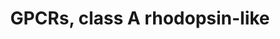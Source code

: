 ---
annotations:
- id: PW:0000125
  parent: signaling pathway
  type: Pathway Ontology
  value: G protein mediated signaling pathway
authors:
- Nsalomonis
- MaintBot
- BruceConklin
- Khanspers
- Christine Chichester
- Egonw
- Eweitz
description: This pathway was created using the GPCRDB (Horn et al., 1998), http://www.gpcr.org/7tm/
  (originally at http://www.cmbi.kun.nl/7tm/). The groupings are based on the GPCR
  phylogenetic tree available from the GPCRDB and the training sets used by Karchin
  et al. (Bioinformatics, 2002, pg. 147-159). The labels indicate children and grandchildren
  of the various classes of GPCRs as described by these references.
last-edited: 2021-05-23
organisms:
- Mus musculus
redirect_from:
- /index.php/Pathway:WP189
- /instance/WP189
revision: null
schema-jsonld:
- '@context': https://schema.org/
  '@id': https://wikipathways.github.io/pathways/WP189.html
  '@type': Dataset
  creator:
    '@type': Organization
    name: WikiPathways
  description: This pathway was created using the GPCRDB (Horn et al., 1998), http://www.gpcr.org/7tm/
    (originally at http://www.cmbi.kun.nl/7tm/). The groupings are based on the GPCR
    phylogenetic tree available from the GPCRDB and the training sets used by Karchin
    et al. (Bioinformatics, 2002, pg. 147-159). The labels indicate children and grandchildren
    of the various classes of GPCRs as described by these references.
  keywords:
  - Adora2a
  - Adora2b
  - Adora3
  - Adra1a
  - Adra1b
  - Adra1d
  - Adra2a
  - Adra2b
  - Adra2c
  - Adrb1
  - Adrb2
  - Adrb3
  - Agtr1
  - Agtr1b
  - Agtr2
  - Agtrl1
  - Avp
  - Avpr1a
  - Avpr1b
  - Avpr2
  - Bdkrb1
  - Bdkrb2
  - Blr1
  - Brs3
  - C3ar1
  - C5r1
  - Ccbp2
  - Cckar
  - Cckbr
  - Ccr1
  - Ccr1l1
  - Ccr2
  - Ccr3
  - Ccr4
  - Ccr5
  - Ccr6
  - Ccr8
  - Ccr9
  - Ccrl2
  - Chrm1
  - Chrm2
  - Chrm3
  - Chrm4
  - Cmklr1
  - Cmkor1
  - Cnr1
  - Cnr2
  - Cx3cr1
  - Cxcr3
  - Cxcr4
  - Cysltr1
  - Dopamine
  - Drd3
  - Drd4
  - Ednrb
  - F2r
  - F2rl1
  - F2rl2
  - F2rl3
  - Fpr-rs1
  - Fpr-rs2
  - Fpr-rs3
  - Fpr-rs4
  - Fpr1
  - Fprl1
  - Fshr
  - Gabbr1
  - Galr1
  - Galr2
  - Galr3
  - Gpr109b
  - Gpr12
  - Gpr19
  - Gpr27
  - Gpr3
  - Gpr30
  - Gpr33
  - Gpr34
  - Gpr35
  - Gpr37
  - Gpr37l1
  - Gpr44
  - Gpr45
  - Gpr50
  - Gpr63
  - Gpr65
  - Gpr83
  - Gpr87
  - Grpr
  - Histamine
  - Hrh1
  - Hrh2
  - Htr1a
  - Htr1b
  - Htr1d
  - Htr1f
  - Htr2a
  - Htr2b
  - Htr2c
  - Htr4
  - Htr5a
  - Htr5b
  - Htr6
  - Htr7
  - Il8rb
  - Lhcgr
  - Ltb4r1
  - Mas1
  - Mc1r
  - Mc2r
  - Mc3r
  - Mc4r
  - Mc5r
  - Melatonin
  - Mtnr1a
  - Nmbr
  - Nmur1
  - Npy1r
  - Npy2r
  - Npy5r
  - Npy6r
  - Ntsr1
  - Ntsr2
  - Olfr1355
  - Olfr143
  - Olfr144
  - Olfr145
  - Olfr146
  - Olfr148
  - Olfr15
  - Olfr151
  - Olfr155
  - Olfr156
  - Olfr157
  - Olfr159
  - Olfr16
  - Olfr160
  - Olfr17
  - Olfr19
  - Olfr2
  - Olfr242
  - Olfr27
  - Olfr44
  - Olfr480
  - Olfr49
  - Olfr6
  - Olfr70
  - Olfr701
  - Olfr703
  - Olfr704
  - Olfr705
  - Olfr706
  - Olfr707
  - Olfr708
  - Olfr71
  - Olfr710
  - Olfr711
  - Olfr713
  - Olfr714
  - Olfr715
  - Olfr716
  - Olfr749
  - Olfr870
  - Olfr874
  - Olfr876
  - Olfr878
  - Olfr887
  - Olfr888
  - Olfr889
  - Olfr893
  - Olfr894
  - Olfr926
  - Olfr930
  - Olfr933
  - Olfr934
  - Olfr937
  - Olfr938
  - Olfr943
  - Olfr944
  - Olfr945
  - Olfr948
  - Olfr954
  - Olfr955
  - Olfr957
  - Olfr959
  - Olfr960
  - Olfr961
  - Olfr968
  - Olfr970
  - Olfr971
  - Olfr972
  - Opn1mw
  - Opn1sw
  - Opn3
  - Opn4
  - Oprd1
  - Oprk1
  - Oprl1
  - Oprm1
  - Oxt
  - Oxtr
  - P2ry1
  - P2ry12
  - P2ry13
  - P2ry14
  - P2ry2
  - P2ry4
  - P2ry6
  - Ppyr1
  - Ptafr
  - Ptgdr
  - Ptger1
  - Ptger2
  - Ptger3
  - Ptger4
  - Ptgfr
  - Ptgir
  - Q9EPG0
  - Q9EPV1
  - Q9EQ94
  - Rgr
  - Rho
  - Rrh
  - Serotonin
  - Sstr1
  - Sstr2
  - Sstr3
  - Sstr4
  - Sstr5
  - Sucnr1
  - Tbxa2r
  - Tcp10c
  - Thromboxane
  - Trhr
  - Trhr2
  - Tshr
  license: CC0
  name: GPCRs, class A rhodopsin-like
seo: CreativeWork
title: GPCRs, class A rhodopsin-like
wpid: WP189
---